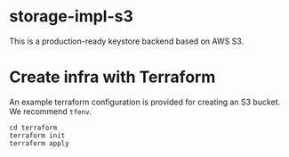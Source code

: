 # storage-impl-s3

This is a production-ready keystore backend based on AWS S3.

# Create infra with Terraform

An example terraform configuration is provided for creating an S3 bucket. We recommend `tfenv`.

```
cd terraform
terraform init
terraform apply
```

